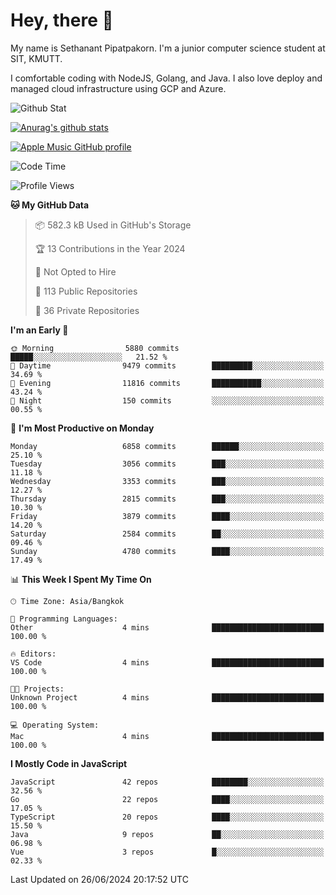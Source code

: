 # Hey, there 🙌
My name is Sethanant Pipatpakorn. I'm a junior computer science student at SIT, KMUTT.

I comfortable coding with NodeJS, Golang, and Java. I also love deploy and managed cloud infrastructure using GCP and Azure.

![Github Stat](https://github-profile-summary-cards.vercel.app/api/cards/profile-details?username=thetkpark&theme=dracula)

[![Anurag's github stats](https://github-readme-stats.vercel.app/api?username=thetkpark&count_private=true&show_icons=true&theme=tokyonight)](https://github.com/anuraghazra/github-readme-stats)

[![Apple Music GitHub profile](https://apple-music-github-profile.rayriffy.com/theme/light.svg?uid=000347.6120fcbefcb74cd59d65c108cc315787.1333)](https://github.com/rayriffy/apple-music-github-profile)

<!--START_SECTION:waka-->
![Code Time](http://img.shields.io/badge/Code%20Time-1%2C065%20hrs%2012%20mins-blue)

![Profile Views](http://img.shields.io/badge/Profile%20Views-0-blue)

**🐱 My GitHub Data** 

> 📦 582.3 kB Used in GitHub's Storage 
 > 
> 🏆 13 Contributions in the Year 2024
 > 
> 🚫 Not Opted to Hire
 > 
> 📜 113 Public Repositories 
 > 
> 🔑 36 Private Repositories 
 > 
**I'm an Early 🐤** 

```text
🌞 Morning                5880 commits        █████░░░░░░░░░░░░░░░░░░░░   21.52 % 
🌆 Daytime                9479 commits        █████████░░░░░░░░░░░░░░░░   34.69 % 
🌃 Evening                11816 commits       ███████████░░░░░░░░░░░░░░   43.24 % 
🌙 Night                  150 commits         ░░░░░░░░░░░░░░░░░░░░░░░░░   00.55 % 
```
📅 **I'm Most Productive on Monday** 

```text
Monday                   6858 commits        ██████░░░░░░░░░░░░░░░░░░░   25.10 % 
Tuesday                  3056 commits        ███░░░░░░░░░░░░░░░░░░░░░░   11.18 % 
Wednesday                3353 commits        ███░░░░░░░░░░░░░░░░░░░░░░   12.27 % 
Thursday                 2815 commits        ███░░░░░░░░░░░░░░░░░░░░░░   10.30 % 
Friday                   3879 commits        ████░░░░░░░░░░░░░░░░░░░░░   14.20 % 
Saturday                 2584 commits        ██░░░░░░░░░░░░░░░░░░░░░░░   09.46 % 
Sunday                   4780 commits        ████░░░░░░░░░░░░░░░░░░░░░   17.49 % 
```


📊 **This Week I Spent My Time On** 

```text
🕑︎ Time Zone: Asia/Bangkok

💬 Programming Languages: 
Other                    4 mins              █████████████████████████   100.00 % 

🔥 Editors: 
VS Code                  4 mins              █████████████████████████   100.00 % 

🐱‍💻 Projects: 
Unknown Project          4 mins              █████████████████████████   100.00 % 

💻 Operating System: 
Mac                      4 mins              █████████████████████████   100.00 % 
```

**I Mostly Code in JavaScript** 

```text
JavaScript               42 repos            ████████░░░░░░░░░░░░░░░░░   32.56 % 
Go                       22 repos            ████░░░░░░░░░░░░░░░░░░░░░   17.05 % 
TypeScript               20 repos            ████░░░░░░░░░░░░░░░░░░░░░   15.50 % 
Java                     9 repos             ██░░░░░░░░░░░░░░░░░░░░░░░   06.98 % 
Vue                      3 repos             █░░░░░░░░░░░░░░░░░░░░░░░░   02.33 % 
```




 Last Updated on 26/06/2024 20:17:52 UTC
<!--END_SECTION:waka-->
